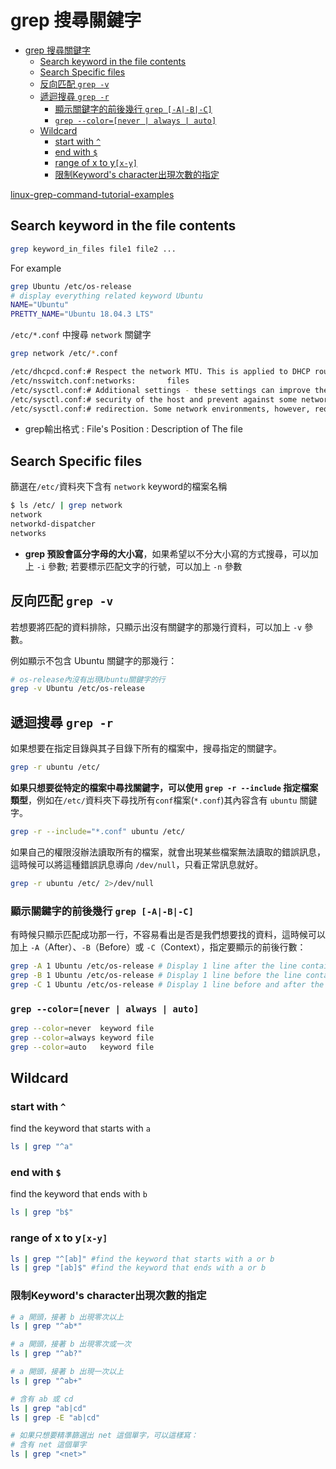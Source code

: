 # grep 搜尋關鍵字

- [grep 搜尋關鍵字](#grep-搜尋關鍵字)
  - [Search keyword in the file contents](#search-keyword-in-the-file-contents)
  - [Search Specific files](#search-specific-files)
  - [反向匹配 `grep -v`](#反向匹配-grep--v)
  - [遞迴搜尋 `grep -r`](#遞迴搜尋-grep--r)
    - [顯示關鍵字的前後幾行 `grep [-A|-B|-C]`](#顯示關鍵字的前後幾行-grep--a-b-c)
    - [`grep --color=[never | always | auto]`](#grep---colornever--always--auto)
  - [Wildcard](#wildcard)
    - [start with `^`](#start-with-)
    - [end with `$`](#end-with-)
    - [range of x to y`[x-y]`](#range-of-x-to-yx-y)
    - [限制Keyword's character出現次數的指定](#限制keywords-character出現次數的指定)

[linux-grep-command-tutorial-examples](https://blog.gtwang.org/linux/linux-grep-command-tutorial-examples/)

## Search keyword in the file contents

```bash
grep keyword_in_files file1 file2 ...
```
For example 
```bash
grep Ubuntu /etc/os-release
# display everything related keyword Ubuntu
NAME="Ubuntu"
PRETTY_NAME="Ubuntu 18.04.3 LTS"
```


`/etc/*.conf` 中搜尋 `network` 關鍵字
```bash 
grep network /etc/*.conf

/etc/dhcpcd.conf:# Respect the network MTU. This is applied to DHCP routes.
/etc/nsswitch.conf:networks:       files
/etc/sysctl.conf:# Additional settings - these settings can improve the network
/etc/sysctl.conf:# security of the host and prevent against some network attacks
/etc/sysctl.conf:# redirection. Some network environments, however, require that these
```
- grep輸出格式 : File's Position : Description of The file

## Search Specific files 

篩選在`/etc/`資料夾下含有 `network` keyword的檔案名稱
```bash
$ ls /etc/ | grep network
network
networkd-dispatcher
networks
```
- **grep 預設會區分字母的大小寫**，如果希望以不分大小寫的方式搜尋，可以加上 `-i` 參數; 若要標示匹配文字的行號，可以加上 `-n` 參數

## 反向匹配 `grep -v`
若想要將匹配的資料排除，只顯示出沒有關鍵字的那幾行資料，可以加上 `-v` 參數。

例如顯示不包含 Ubuntu 關鍵字的那幾行：
```bash
# os-release內沒有出現Ubuntu關鍵字的行
grep -v Ubuntu /etc/os-release
```

## 遞迴搜尋 `grep -r`

如果想要在指定目錄與其子目錄下所有的檔案中，搜尋指定的關鍵字。
```bash
grep -r ubuntu /etc/
```

**如果只想要從特定的檔案中尋找關鍵字，可以使用 `grep -r --include` 指定檔案類型**，例如在`/etc/`資料夾下尋找所有`conf`檔案(`*.conf`)其內容含有 `ubuntu` 關鍵字。
```bash
grep -r --include="*.conf" ubuntu /etc/
```


如果自己的權限沒辦法讀取所有的檔案，就會出現某些檔案無法讀取的錯誤訊息，這時候可以將這種錯誤訊息導向 `/dev/null`，只看正常訊息就好。
```bash
grep -r ubuntu /etc/ 2>/dev/null
```

### 顯示關鍵字的前後幾行 `grep [-A|-B|-C]`
有時候只顯示匹配成功那一行，不容易看出是否是我們想要找的資料，這時候可以加上 `-A`（After）、`-B`（Before）或 `-C`（Context），指定要顯示的前後行數：
```bash
grep -A 1 Ubuntu /etc/os-release # Display 1 line after the line containing `Ubuntu`
grep -B 1 Ubuntu /etc/os-release # Display 1 line before the line containing `Ubuntu`
grep -C 1 Ubuntu /etc/os-release # Display 1 line before and after the line containing `Ubuntu`
```

### `grep --color=[never | always | auto]`

```bash
grep --color=never  keyword file
grep --color=always keyword file
grep --color=auto   keyword file
```

## Wildcard

### start with `^`
find the keyword that starts with `a`
```bash
ls | grep "^a"
```
### end with `$`
find the keyword that ends with `b`
```bash
ls | grep "b$"
```
### range of x to y`[x-y]`

```bash
ls | grep "^[ab]" #find the keyword that starts with a or b
ls | grep "[ab]$" #find the keyword that ends with a or b
```

### 限制Keyword's character出現次數的指定
```bash
# a 開頭，接著 b 出現零次以上
ls | grep "^ab*"

# a 開頭，接著 b 出現零次或一次
ls | grep "^ab?"

# a 開頭，接著 b 出現一次以上
ls | grep "^ab+"

# 含有 ab 或 cd
ls | grep "ab|cd"
ls | grep -E "ab|cd"

# 如果只想要精準篩選出 net 這個單字，可以這樣寫：
# 含有 net 這個單字
ls | grep "<net>"
```
